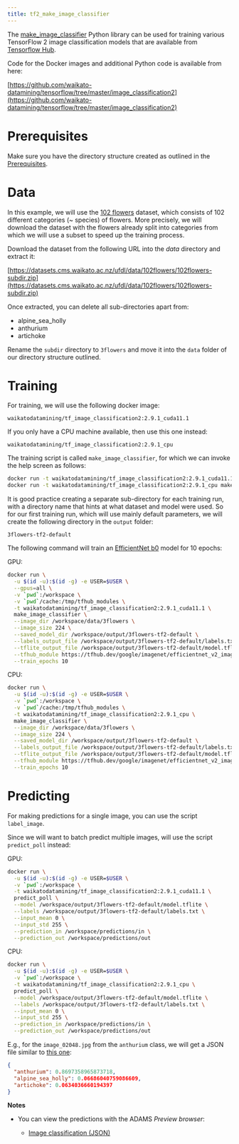 ```yaml
---
title: tf2_make_image_classifier
---
```


The [make_image_classifier](https://github.com/tensorflow/hub/tree/master/tensorflow_hub/tools/make_image_classifier) 
Python library can be used for training various TensorFlow 2 image classification models that are available from 
[Tensorflow Hub](https://tfhub.dev/).

Code for the Docker images and additional Python code is available from here:

[https://github.com/waikato-datamining/tensorflow/tree/master/image_classification2](https://github.com/waikato-datamining/tensorflow/tree/master/image_classification2)


# Prerequisites
Make sure you have the directory structure created as outlined in the [Prerequisites](../prerequisites.md).


# Data

In this example, we will use the [102 flowers](http://datasets.cms.waikato.ac.nz/ufdl/image_classification/102flowers/)
dataset, which consists of 102 different categories (~ species) of flowers. More precisely, we will download the
dataset with the flowers already split into categories from which we will use a subset to speed up the training process.

Download the dataset from the following URL into the *data* directory and extract it:

[https://datasets.cms.waikato.ac.nz/ufdl/data/102flowers/102flowers-subdir.zip](https://datasets.cms.waikato.ac.nz/ufdl/data/102flowers/102flowers-subdir.zip)

Once extracted, you can delete all sub-directories apart from:

* alpine_sea_holly
* anthurium
* artichoke

Rename the `subdir` directory to `3flowers` and move it into the `data` folder of our directory structure 
outlined. 


# Training

For training, we will use the following docker image:

```
waikatodatamining/tf_image_classification2:2.9.1_cuda11.1
```

If you only have a CPU machine available, then use this one instead:

```
waikatodatamining/tf_image_classification2:2.9.1_cpu
```

The training script is called `make_image_classifier`, for which we can invoke the help screen as follows:

```bash
docker run -t waikatodatamining/tf_image_classification2:2.9.1_cuda11.1 make_image_classifier --helpfull   # GPU
docker run -t waikatodatamining/tf_image_classification2:2.9.1_cpu make_image_classifier --helpfull        # CPU
```

It is good practice creating a separate sub-directory for each training run, with a directory name that hints at
what dataset and model were used. So for our first training run, which will use mainly default parameters, we will 
create the following directory in the `output` folder:

```
3flowers-tf2-default
```

The following command will train an [EfficientNet b0](https://tfhub.dev/google/imagenet/efficientnet_v2_imagenet21k_ft1k_b0/feature_vector/2) 
model for 10 epochs:

GPU:

```bash
docker run \
  -u $(id -u):$(id -g) -e USER=$USER \
  --gpus=all \
  -v `pwd`:/workspace \
  -v `pwd`/cache:/tmp/tfhub_modules \
  -t waikatodatamining/tf_image_classification2:2.9.1_cuda11.1 \
  make_image_classifier \
  --image_dir /workspace/data/3flowers \
  --image_size 224 \
  --saved_model_dir /workspace/output/3flowers-tf2-default \
  --labels_output_file /workspace/output/3flowers-tf2-default/labels.txt \
  --tflite_output_file /workspace/output/3flowers-tf2-default/model.tflite \
  --tfhub_module https://tfhub.dev/google/imagenet/efficientnet_v2_imagenet21k_ft1k_b0/feature_vector/2 \
  --train_epochs 10
```

CPU:

```bash
docker run \
  -u $(id -u):$(id -g) -e USER=$USER \
  -v `pwd`:/workspace \
  -v `pwd`/cache:/tmp/tfhub_modules \
  -t waikatodatamining/tf_image_classification2:2.9.1_cpu \
  make_image_classifier \
  --image_dir /workspace/data/3flowers \
  --image_size 224 \
  --saved_model_dir /workspace/output/3flowers-tf2-default \
  --labels_output_file /workspace/output/3flowers-tf2-default/labels.txt \
  --tflite_output_file /workspace/output/3flowers-tf2-default/model.tflite \
  --tfhub_module https://tfhub.dev/google/imagenet/efficientnet_v2_imagenet21k_ft1k_b0/feature_vector/2 \
  --train_epochs 10
```


# Predicting

For making predictions for a single image, you can use the script `label_image`.

Since we will want to batch predict multiple images, will use the script `predict_poll` instead: 

GPU:

```bash
docker run \
  -u $(id -u):$(id -g) -e USER=$USER \
  -v `pwd`:/workspace \
  -t waikatodatamining/tf_image_classification2:2.9.1_cuda11.1 \
  predict_poll \
  --model /workspace/output/3flowers-tf2-default/model.tflite \
  --labels /workspace/output/3flowers-tf2-default/labels.txt \
  --input_mean 0 \
  --input_std 255 \
  --prediction_in /workspace/predictions/in \
  --prediction_out /workspace/predictions/out
```

CPU:

```bash
docker run \
  -u $(id -u):$(id -g) -e USER=$USER \
  -v `pwd`:/workspace \
  -t waikatodatamining/tf_image_classification2:2.9.1_cpu \
  predict_poll \
  --model /workspace/output/3flowers-tf2-default/model.tflite \
  --labels /workspace/output/3flowers-tf2-default/labels.txt \
  --input_mean 0 \
  --input_std 255 \
  --prediction_in /workspace/predictions/in \
  --prediction_out /workspace/predictions/out
```

E.g., for the `image_02048.jpg` from the `anthurium` class, we will get a JSON file similar to 
[this one](img/image_02048.json):

```json
{
  "anthurium": 0.8697358965873718,
  "alpine_sea_holly": 0.06686040759086609,
  "artichoke": 0.0634036660194397
}
```

**Notes**

* You can view the predictions with the ADAMS *Preview browser*:
  
    * [Image classification (JSON)](../../previewing_predictions/#imgcls_json)

